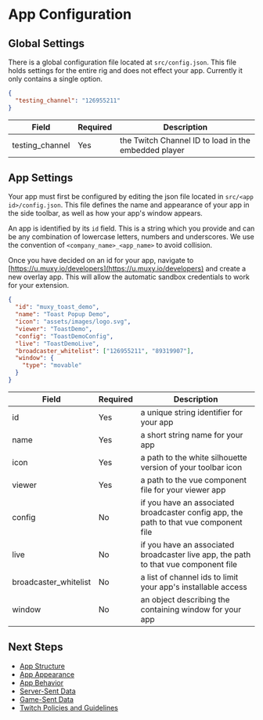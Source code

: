 # App Configuration

## Global Settings
There is a global configuration file located at `src/config.json`. This file holds settings for the
entire rig and does not effect your app. Currently it only contains a single option.

```json
{
  "testing_channel": "126955211"
}
```

| Field           | Required | Description                                          |
|-----------------|----------|------------------------------------------------------|
| testing_channel | Yes      | the Twitch Channel ID to load in the embedded player |


## App Settings
Your app must first be configured by editing the json file located in `src/<app id>/config.json`.
This file defines the name and appearance of your app in the side toolbar, as well as how your
app's window appears.

An app is identified by its `id` field. This is a string which you provide and can be any
combination of lowercase letters, numbers and underscores. We use the convention of
`<company_name>_<app_name>` to avoid collision.

Once you have decided on an id for your app, navigate to [https://u.muxy.io/developers](https://u.muxy.io/developers) and create a new
overlay app. This will allow the automatic sandbox credentials to work for your extension.

```json
{
  "id": "muxy_toast_demo",
  "name": "Toast Popup Demo",
  "icon": "assets/images/logo.svg",
  "viewer": "ToastDemo",
  "config": "ToastDemoConfig",
  "live": "ToastDemoLive",
  "broadcaster_whitelist": ["126955211", "89319907"],
  "window": {
    "type": "movable"
  }
}
```

| Field                 | Required | Description                                                                           |
|-----------------------|----------|---------------------------------------------------------------------------------------|
| id                    | Yes      | a unique string identifier for your app                                               |
| name                  | Yes      | a short string name for your app                                                      |
| icon                  | Yes      | a path to the white silhouette version of your toolbar icon                           |
| viewer                | Yes      | a path to the vue component file for your viewer app                                  |
| config                | No       | if you have an associated broadcaster config app, the path to that vue component file |
| live                  | No       | if you have an associated broadcaster live app, the path to that vue component file   |
| broadcaster_whitelist | No       | a list of channel ids to limit your app's installable access                          |
| window                | No       | an object describing the containing window for your app                               |

## Next Steps
 - [App Structure](AppStructure.md)
 - [App Appearance](AppAppearance.md)
 - [App Behavior](AppBehavior.md)
 - [Server-Sent Data](ServerSentData.md)
 - [Game-Sent Data](GameSentData.md)
 - [Twitch Policies and Guidelines](TwitchPolicies.md)
